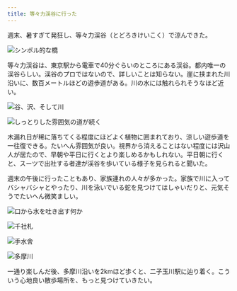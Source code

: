 ```yaml
---
title: 等々力渓谷に行った
---
```

週末、暑すぎて発狂し、等々力渓谷（とどろきけいこく）で涼んできた。

![](https://lh5.googleusercontent.com/4HU5XOuFmwRLXj37nBn-rSyaLJ0Cqt2OUechMRXOZ4qH3ylRBUA7VBCvWVW4xAP5rE433GbydRvy9zro7nQQ0CikEEIdXGneM0u9mKYWnpfiviSI7Dz7RdUYbtlmxg-s7VG2sL4S4MYXm1g2XmtJKMjKnSm_naD_mIGS2EHfWrri0m2OHzmXV1I5ig "シンボル的な橋")

等々力渓谷は、東京駅から電車で40分ぐらいのところにある渓谷。都内唯一の渓谷らしい。渓谷のプロではないので、詳しいことは知らない。崖に挟まれた川沿いに、数百メートルほどの遊歩道がある。川の水には触れられそうなほど近い。

![](https://lh4.googleusercontent.com/UMltZ5qZM8UbMwcmv6E3jW1wkUs_PZUHc4VY-XCB2UmMHTCpL1dCMQlnXyDcdRutdhnh9I5DbXXrbAq9f7dBiaDbKH8Dkl4wXmG8NZmquF6C-h8mew-Cp_gb1YuwcM1OXLH_YqjDxp32C2vBh-c5dv-AiOmzaPPISP8RgBVNj0ldevRoZs0houbAxw "谷、沢、そして川")

![](https://lh3.googleusercontent.com/TRJ8w45xXQCiMMfItrf2GTYdJPm2imGOR-4j13Nh0ylHO4QyN8vEwG1rWbsLQqGI2A8Cx5GjKKCOfYr4QHx-xQR55NN7KeT5vZBn3MD3sixbNqVwIS2gqVWlPQctyg_ylEuXLD1WspIv4wsjD1JTlxn4xYie5CDIyxQEt7o5nviSXRltrHhgBYfpxw "しっとりした雰囲気の道が続く")

木漏れ日が稀に落ちてくる程度にほどよく植物に囲まれており、涼しい遊歩道を一往復できる。たいへん雰囲気が良い。視界から消えることはない程度には沢山人が居たので、早朝や平日に行くとより楽しめるかもしれない。平日朝に行くと、スーツで出社する者達が渓谷を歩いている様子を見られると聞いた。

週末の午後に行ったこともあり、家族連れの人々が多かった。家族で川に入ってバシャバシャとやったり、川を泳いでいる蛇を見つけてはしゃいだりと、元気そうでたいへん微笑ましい。

![](https://lh6.googleusercontent.com/JWoHGV-dVp1dZUXpCV0YemeU6eFfAbzQvcjuT1SbF27UnQI6mFORvF6zaoyQmpGsAe33kNprvpJSS9WOdUfXbAIc8yzi1yLl9fnAoXRCdRcE9EvctZ4E5_vKVuiS4PQVQKQ3QcbbpwcJ_kypBixxMYsodBCZS8dIwlmS1L-V1dfAidfkurLXsOwGyQ "口から水を吐き出す何か")

![](https://lh4.googleusercontent.com/tEZtIqK0gWxzPl2FdrnwvyBSwSbzTo7mldCHWN2XUQpxQQB_BD5_TDSfxzQngIsGXojUp6CI3c7tqvXH_2Dvq7QrvZ5oFmgAOyh_juzzopjTDr-s2Vb9zvzrHfUrD8J7cIvtyc3YHMGFuKZaH9H8UVLz8DSTAUTb0GPIiRHjpR1tITrjr_npFrRQ6A "千社札")

![](https://lh6.googleusercontent.com/7LGtBjtwx4cbknOca-2wQVHgxJSdt0twk3JpFGUtTNQwXWsZktgWWjM9w49QmX9MPXarB6BMy-D0U35eRy6NpsForsgH93A79IWAVGgO7AQ_ymsbSKzs9Wsz2T7MCWLBjHKjO7xpq3rMqWtj1a7qSMYo0p0u1sKn_myDHfeglBqx8BFgZ04zsn1ChQ "手水舎")

![](https://lh4.googleusercontent.com/0Dr9B_vDty_XFmcO_qYMbkv_KMLZR-Xdt60jdgGb5VcXf_ul1BdXUQPXDGayCFmwQQIrPbePMhlaWu3HZ9sV-KwVWxd9QOJcvBBe-sQsk5ZavXzYxSwbm6snTwsBCJD73ueaQphcpLfLT6qVybu5iyvFJNEiuDRituUxGevPIQWAADNEZvK0Kenleg "多摩川")

一通り楽しんだ後、多摩川沿いを2kmほど歩くと、二子玉川駅に辿り着く。こういう心地良い散歩場所を、もっと見つけていきたい。
